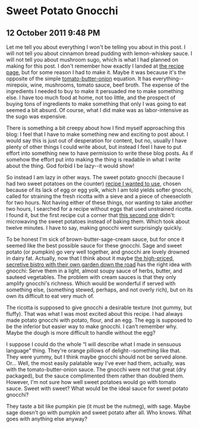 # Sweet Potato Gnocchi
## 12 October 2011 9:48 PM

Let me tell you about everything I won't be telling you about in this post. I will not tell you about cinnamon bread pudding with lemon-whiskey sauce. I will not tell you about mushroom sugo, which is what I had planned on making for this post. I don't remember how exactly I landed at [the recipe page][1], but for some reason I had to make it. Maybe it was because it's the opposite of the simple [tomato-butter-onion][2] equation. It has everything--mirepoix, wine, mushrooms, tomato sauce, beef broth. The expense of the ingredients I needed to buy to make it persuaded me to make something else. I have too much food at home, not too little, and the prospect of buying tons of ingredients to make something that only I was going to eat seemed a bit absurd. Of course, what I did make was as labor-intensive as the sugo was expensive.



There is something a bit creepy about how I find myself approaching this blog: I feel that I have to make something new and exciting to post about. I would say this is just out of desperation for content, but no, usually I have plenty of other things I could write about, but instead I feel I have to put effort into something new to have permission to write these blog posts. As if somehow the effort put into making the thing is readable in what I write about the thing. God forbid I be lazy--it would show!

So instead I am lazy in other ways. The sweet potato gnocchi (because I had two sweet potatoes on the counter) [recipe I wanted to use][3], chosen because of its lack of egg or egg yolk, which I am told yields softer gnocchi, called for straining the fresh ricotta with a sieve and a piece of cheesecloth for two hours. Not having either of these things, nor wanting to take another two hours, I searched for a recipe without eggs that used unstrained ricotta. I found it, but the first recipe cut a corner that [this second one][4] didn't: microwaving the sweet potatoes instead of baking them. Which took about twelve minutes. I have to say, making gnocchi went surprisingly quickly.



To be honest I'm sick of brown-butter-sage-cream sauce, but for once it seemed like the best possible sauce for these gnocchi. Sage and sweet potato (or pumpkin) go very well together, and gnocchi are lovely drowned in dairy fat. Actually, now that I think about it maybe [the high-priced, secretive bistro with their own garden down the road][5] has the right idea with gnocchi: Serve them in a light, almost soupy sauce of herbs, butter, and sauteed vegetables. The problem with cream sauces is that they only amplify gnocchi's richness. Which would be wonderful if served with something else, (something stewed, perhaps, and not overly rich), but on its own its difficult to eat very much of.



The ricotta is supposed to give gnocchi a desirable texture (not gummy, but fluffy). That was what I was most excited about this recipe. I had always made potato gnocchi with potato, flour, and an egg. The egg is supposed to be the inferior but easier way to make gnocchi. I can’t remember why. Maybe the dough is more difficult to handle without the egg?

I suppose I could do the whole “I will describe what I made in sensuous language” thing. They're orange pillows of delight--something like that. They were yummy, but I think maybe gnocchi should not be served alone. Or... Well, the most easily palatable way I've ever had them, actually, was with the tomato-butter-onion sauce. The gnocchi were not that great (dry packaged), but the sauce complimented them rather than doubled them. However, I'm not sure how well sweet potatoes would go with tomato sauce. Sweet with sweet? What would be the ideal sauce for sweet potato gnocchi?

They taste a bit like pumpkin pie (it must be the nutmeg), with sage. Maybe sage doesn't go with pumpkin and sweet potato after all. Who knows. What goes with anything else anyway?



 



 


 

   [1]: http://simplyrecipes.com/recipes/mushroom_sugo/
   [2]: http://postgradpancakes.blogspot.com/2011/09/potato-gnocchi-with-tomato-sauce-with.html
   [3]: http://www.epicurious.com/recipes/food/views/Sweet-Potato-Gnocchi-with-Brown-Butter-and-Sage-233379
   [4]: http://agoodappetite.blogspot.com/2008/11/sweet-potato-gnocchi-with-garlic.html
   [5]: http://www.restaurantdiningcritiques.com/america-restaurant-guide/new-sammys-cowboy-bistro-talent-oregon-u-s-a/

